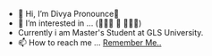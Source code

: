 - 👋 Hi, I’m Divya Pronounce👨
- 👀 I’m interested in ... (🤔🧑‍💻 🚶 🍔🍟🍕)
- Currently i am Master's Student at GLS University.
- 📫 How to reach me ... <a href="mailto:dvp060723@gmail.com">Remember Me..</a>
